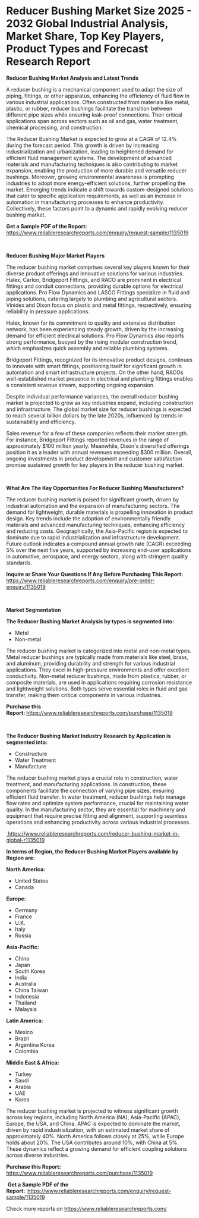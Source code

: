 <p><h1>Reducer Bushing Market Size 2025 - 2032 Global Industrial Analysis, Market Share, Top Key Players, Product Types and Forecast Research Report</h1></p><p><strong>Reducer Bushing Market Analysis and Latest Trends</strong></p>
<p><p>A reducer bushing is a mechanical component used to adapt the size of piping, fittings, or other apparatus, enhancing the efficiency of fluid flow in various industrial applications. Often constructed from materials like metal, plastic, or rubber, reducer bushings facilitate the transition between different pipe sizes while ensuring leak-proof connections. Their critical applications span across sectors such as oil and gas, water treatment, chemical processing, and construction.</p><p>The Reducer Bushing Market is expected to grow at a CAGR of 12.4% during the forecast period. This growth is driven by increasing industrialization and urbanization, leading to heightened demand for efficient fluid management systems. The development of advanced materials and manufacturing techniques is also contributing to market expansion, enabling the production of more durable and versatile reducer bushings. Moreover, growing environmental awareness is prompting industries to adopt more energy-efficient solutions, further propelling the market. Emerging trends indicate a shift towards custom-designed solutions that cater to specific application requirements, as well as an increase in automation in manufacturing processes to enhance productivity. Collectively, these factors point to a dynamic and rapidly evolving reducer bushing market.</p></p>
<p><strong>Get a Sample PDF of the Report:&nbsp;</strong> <a href="https://www.reliableresearchreports.com/enquiry/request-sample/1135019?utm_campaign=3250&utm_medium=2&utm_source=Github&utm_content=ia&utm_term=09042025&utm_id=reducer-bushing">https://www.reliableresearchreports.com/enquiry/request-sample/1135019</a></p>
<p>&nbsp;</p>
<p><strong>Reducer Bushing Major Market Players</strong></p>
<p><p>The reducer bushing market comprises several key players known for their diverse product offerings and innovative solutions for various industries. Halex, Carlon, Bridgeport Fittings, and RACO are prominent in electrical fittings and conduit connections, providing durable options for electrical applications. Pro Flow Dynamics and LASCO Fittings specialize in fluid and piping solutions, catering largely to plumbing and agricultural sectors. Vinidex and Dixon focus on plastic and metal fittings, respectively, ensuring reliability in pressure applications.</p><p>Halex, known for its commitment to quality and extensive distribution network, has been experiencing steady growth, driven by the increasing demand for efficient electrical solutions. Pro Flow Dynamics also reports strong performance, buoyed by the rising modular construction trend, which emphasizes quick assembly and reliable plumbing systems.</p><p>Bridgeport Fittings, recognized for its innovative product designs, continues to innovate with smart fittings, positioning itself for significant growth in automation and smart infrastructure projects. On the other hand, RACOs well-established market presence in electrical and plumbing fittings enables a consistent revenue stream, supporting ongoing expansion.</p><p>Despite individual performance variances, the overall reducer bushing market is projected to grow as key industries expand, including construction and infrastructure. The global market size for reducer bushings is expected to reach several billion dollars by the late 2020s, influenced by trends in sustainability and efficiency.</p><p>Sales revenue for a few of these companies reflects their market strength. For instance, Bridgeport Fittings reported revenues in the range of approximately $100 million yearly. Meanwhile, Dixon's diversified offerings position it as a leader with annual revenues exceeding $300 million. Overall, ongoing investments in product development and customer satisfaction promise sustained growth for key players in the reducer bushing market.</p></p>
<p>&nbsp;</p>
<p><strong>What Are The Key Opportunities For Reducer Bushing Manufacturers?</strong></p>
<p><p>The reducer bushing market is poised for significant growth, driven by industrial automation and the expansion of manufacturing sectors. The demand for lightweight, durable materials is propelling innovation in product design. Key trends include the adoption of environmentally friendly materials and advanced manufacturing techniques, enhancing efficiency and reducing costs. Geographically, the Asia-Pacific region is expected to dominate due to rapid industrialization and infrastructure development. Future outlook indicates a compound annual growth rate (CAGR) exceeding 5% over the next five years, supported by increasing end-user applications in automotive, aerospace, and energy sectors, along with stringent quality standards.</p></p>
<p><strong>Inquire or Share Your Questions If Any Before Purchasing This Report:</strong> <a href="https://www.reliableresearchreports.com/enquiry/pre-order-enquiry/1135019?utm_campaign=3250&utm_medium=2&utm_source=Github&utm_content=ia&utm_term=09042025&utm_id=reducer-bushing">https://www.reliableresearchreports.com/enquiry/pre-order-enquiry/1135019</a></p>
<p>&nbsp;</p>
<p><strong>Market Segmentation</strong></p>
<p><strong>The Reducer Bushing Market Analysis by types is segmented into:</strong></p>
<p><ul><li>Metal</li><li>Non-metal</li></ul></p>
<p><p>The reducer bushing market is categorized into metal and non-metal types. Metal reducer bushings are typically made from materials like steel, brass, and aluminum, providing durability and strength for various industrial applications. They excel in high-pressure environments and offer excellent conductivity. Non-metal reducer bushings, made from plastics, rubber, or composite materials, are used in applications requiring corrosion resistance and lightweight solutions. Both types serve essential roles in fluid and gas transfer, making them critical components in various industries.</p></p>
<p><strong>Purchase this Report:&nbsp;</strong><a href="https://www.reliableresearchreports.com/purchase/1135019?utm_campaign=3250&utm_medium=2&utm_source=Github&utm_content=ia&utm_term=09042025&utm_id=reducer-bushing">https://www.reliableresearchreports.com/purchase/1135019</a></p>
<p>&nbsp;</p>
<p><strong>The Reducer Bushing Market Industry Research by Application is segmented into:</strong></p>
<p><ul><li>Constructure</li><li>Water Treatment</li><li>Manufacture</li></ul></p>
<p><p>The reducer bushing market plays a crucial role in construction, water treatment, and manufacturing applications. In construction, these components facilitate the connection of varying pipe sizes, ensuring efficient fluid transfer. In water treatment, reducer bushings help manage flow rates and optimize system performance, crucial for maintaining water quality. In the manufacturing sector, they are essential for machinery and equipment that require precise fitting and alignment, supporting seamless operations and enhancing productivity across various industrial processes.</p></p>
<p><a href="https://www.reliableresearchreports.com/reducer-bushing-market-in-global-r1135019?utm_campaign=3250&utm_medium=2&utm_source=Github&utm_content=ia&utm_term=09042025&utm_id=reducer-bushing">&nbsp;https://www.reliableresearchreports.com/reducer-bushing-market-in-global-r1135019</a></p>
<p><strong>In terms of Region, the Reducer Bushing Market Players available by Region are:</strong></p>
<p>
    <p> <strong> North America: </strong>
        <ul>
            <li>United States</li>
            <li>Canada</li>
        </ul>
        </p> 
    <p> <strong> Europe: </strong>
        <ul>
            <li>Germany</li>
            <li>France</li>
            <li>U.K.</li>
            <li>Italy</li>
            <li>Russia</li>
        </ul>
        </p> 
    <p> <strong> Asia-Pacific: </strong>
        <ul>
            <li>China</li>
            <li>Japan</li>
            <li>South Korea</li>
            <li>India</li>
            <li>Australia</li>
            <li>China Taiwan</li>
            <li>Indonesia</li>
            <li>Thailand</li>
            <li>Malaysia</li>
        </ul>
        </p> 
    <p> <strong> Latin America: </strong>
        <ul>
            <li>Mexico</li>
            <li>Brazil</li>
            <li>Argentina Korea</li>
            <li>Colombia</li>
        </ul>
        </p> 
    <p> <strong> Middle East & Africa: </strong>
        <ul>
            <li>Turkey</li>
            <li>Saudi</li>
            <li>Arabia</li>
            <li>UAE</li>
            <li>Korea</li>
        </ul>
    </p>
    </p>
<p><p>The reducer bushing market is projected to witness significant growth across key regions, including North America (NA), Asia-Pacific (APAC), Europe, the USA, and China. APAC is expected to dominate the market, driven by rapid industrialization, with an estimated market share of approximately 40%. North America follows closely at 25%, while Europe holds about 20%. The USA contributes around 10%, with China at 5%. These dynamics reflect a growing demand for efficient coupling solutions across diverse industries.</p></p>
<p><strong>Purchase this Report: </strong><a href="https://www.reliableresearchreports.com/purchase/1135019?utm_campaign=3250&utm_medium=2&utm_source=Github&utm_content=ia&utm_term=09042025&utm_id=reducer-bushing">https://www.reliableresearchreports.com/purchase/1135019</a></p>
<p>&nbsp;<strong>Get a Sample PDF of the Report:&nbsp;&nbsp;</strong><a href="https://www.reliableresearchreports.com/enquiry/request-sample/1135019?utm_campaign=3250&utm_medium=2&utm_source=Github&utm_content=ia&utm_term=09042025&utm_id=reducer-bushing">https://www.reliableresearchreports.com/enquiry/request-sample/1135019</a></p>
<p><strong></strong></p>
<p>Check more reports on <a href="https://www.reliableresearchreports.com/?utm_campaign=3250&utm_medium=2&utm_source=Github&utm_content=ia&utm_term=09042025&utm_id=reducer-bushing">https://www.reliableresearchreports.com/</a></p>